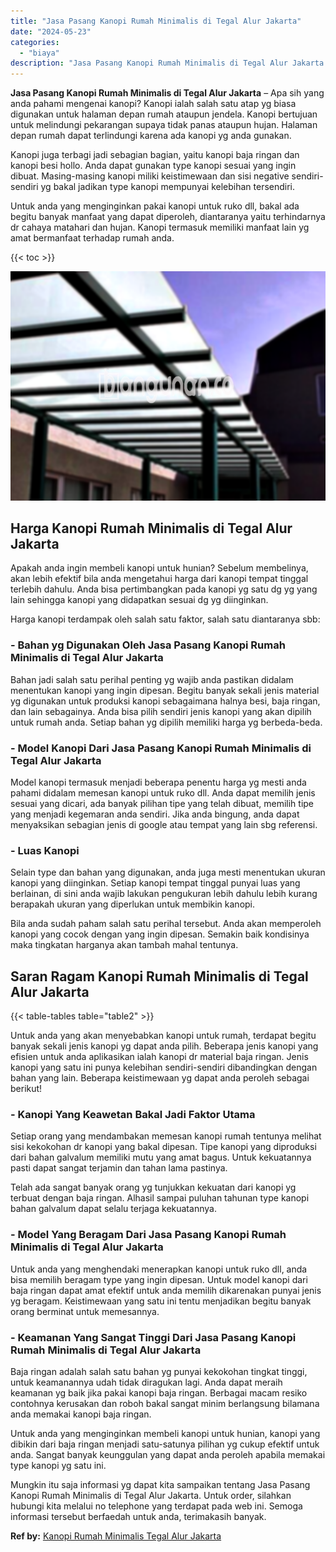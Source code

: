 ```yaml
---
title: "Jasa Pasang Kanopi Rumah Minimalis di Tegal Alur Jakarta"
date: "2024-05-23"
categories: 
  - "biaya"
description: "Jasa Pasang Kanopi Rumah Minimalis di Tegal Alur Jakarta. Mungkin itu saja informasi yg dapat kita sampaikan tentang Jasa Pasang Kanopi Rumah Minimalis di Te..."
---
```


**Jasa Pasang Kanopi Rumah Minimalis di Tegal Alur Jakarta** – Apa sih yang anda pahami mengenai kanopi? Kanopi ialah salah satu atap yg biasa digunakan untuk halaman depan rumah ataupun jendela. Kanopi bertujuan untuk melindungi pekarangan supaya tidak panas ataupun hujan. Halaman depan rumah dapat terlindungi karena ada kanopi yg anda gunakan.

Kanopi juga terbagi jadi sebagian bagian, yaitu kanopi baja ringan dan kanopi besi hollo. Anda dapat gunakan type kanopi sesuai yang ingin dibuat. Masing-masing kanopi miliki keistimewaan dan sisi negative sendiri-sendiri yg bakal jadikan type kanopi mempunyai kelebihan tersendiri.

Untuk anda yang menginginkan pakai kanopi untuk ruko dll, bakal ada begitu banyak manfaat yang dapat diperoleh, diantaranya yaitu terhindarnya dr cahaya matahari dan hujan. Kanopi termasuk memiliki manfaat lain yg amat bermanfaat terhadap rumah anda.

{{< toc >}}

![Jasa Pasang Kanopi Rumah Minimalis di Tegal Alur Jakarta](/images/harga-kanopi-minimalis-07.png)

## Harga Kanopi Rumah Minimalis di Tegal Alur Jakarta

Apakah anda ingin membeli kanopi untuk hunian? Sebelum membelinya, akan lebih efektif bila anda mengetahui harga dari kanopi tempat tinggal terlebih dahulu. Anda bisa pertimbangkan pada kanopi yg satu dg yg yang lain sehingga kanopi yang didapatkan sesuai dg yg diinginkan.

Harga kanopi terdampak oleh salah satu faktor, salah satu diantaranya sbb:

### \- Bahan yg Digunakan Oleh Jasa Pasang Kanopi Rumah Minimalis di Tegal Alur Jakarta

Bahan jadi salah satu perihal penting yg wajib anda pastikan didalam menentukan kanopi yang ingin dipesan. Begitu banyak sekali jenis material yg digunakan untuk produksi kanopi sebagaimana halnya besi, baja ringan, dan lain sebagainya. Anda bisa pilih sendiri jenis kanopi yang akan dipilih untuk rumah anda. Setiap bahan yg dipilih memiliki harga yg berbeda-beda.

### \- Model Kanopi Dari Jasa Pasang Kanopi Rumah Minimalis di Tegal Alur Jakarta

Model kanopi termasuk menjadi beberapa penentu harga yg mesti anda pahami didalam memesan kanopi untuk ruko dll. Anda dapat memilih jenis sesuai yang dicari, ada banyak pilihan tipe yang telah dibuat, memilih tipe yang menjadi kegemaran anda sendiri. Jika anda bingung, anda dapat menyaksikan sebagian jenis di google atau tempat yang lain sbg referensi.

### \- Luas Kanopi

Selain type dan bahan yang digunakan, anda juga mesti menentukan ukuran kanopi yang diinginkan. Setiap kanopi tempat tinggal punyai luas yang berlainan, di sini anda wajib lakukan pengukuran lebih dahulu lebih kurang berapakah ukuran yang diperlukan untuk membikin kanopi.

Bila anda sudah paham salah satu perihal tersebut. Anda akan memperoleh kanopi yang cocok dengan yang ingin dipesan. Semakin baik kondisinya maka tingkatan harganya akan tambah mahal tentunya.

## Saran Ragam Kanopi Rumah Minimalis di Tegal Alur Jakarta

{{< table-tables table="table2" >}}

Untuk anda yang akan menyebabkan kanopi untuk rumah, terdapat begitu banyak sekali jenis kanopi yg dapat anda pilih. Beberapa jenis kanopi yang efisien untuk anda aplikasikan ialah kanopi dr material baja ringan. Jenis kanopi yang satu ini punya kelebihan sendiri-sendiri dibandingkan dengan bahan yang lain. Beberapa keistimewaan yg dapat anda peroleh sebagai berikut!

### \- Kanopi Yang Keawetan Bakal Jadi Faktor Utama

Setiap orang yang mendambakan memesan kanopi rumah tentunya melihat sisi kekokohan dr kanopi yang bakal dipesan. Tipe kanopi yang diproduksi dari bahan galvalum memiliki mutu yang amat bagus. Untuk kekuatannya pasti dapat sangat terjamin dan tahan lama pastinya.

Telah ada sangat banyak orang yg tunjukkan kekuatan dari kanopi yg terbuat dengan baja ringan. Alhasil sampai puluhan tahunan type kanopi bahan galvalum dapat selalu terjaga kekuatannya.

### \- Model Yang Beragam Dari Jasa Pasang Kanopi Rumah Minimalis di Tegal Alur Jakarta

Untuk anda yang menghendaki menerapkan kanopi untuk ruko dll, anda bisa memilih beragam type yang ingin dipesan. Untuk model kanopi dari baja ringan dapat amat efektif untuk anda memilih dikarenakan punyai jenis yg beragam. Keistimewaan yang satu ini tentu menjadikan begitu banyak orang berminat untuk memesannya.

### \- Keamanan Yang Sangat Tinggi Dari Jasa Pasang Kanopi Rumah Minimalis di Tegal Alur Jakarta

Baja ringan adalah salah satu bahan yg punyai kekokohan tingkat tinggi, untuk keamanannya udah tidak diragukan lagi. Anda dapat meraih keamanan yg baik jika pakai kanopi baja ringan. Berbagai macam resiko contohnya kerusakan dan roboh bakal sangat minim berlangsung bilamana anda memakai kanopi baja ringan.

Untuk anda yang menginginkan membeli kanopi untuk hunian, kanopi yang dibikin dari baja ringan menjadi satu-satunya pilihan yg cukup efektif untuk anda. Sangat banyak keunggulan yang dapat anda peroleh apabila memakai type kanopi yg satu ini.

Mungkin itu saja informasi yg dapat kita sampaikan tentang Jasa Pasang Kanopi Rumah Minimalis di Tegal Alur Jakarta. Untuk order, silahkan hubungi kita melalui no telephone yang terdapat pada web ini. Semoga informasi tersebut berfaedah untuk anda, terimakasih banyak.

**Ref by:**  [Kanopi Rumah Minimalis Tegal Alur Jakarta](https://id.wikipedia.org/wiki/Kanopi)
